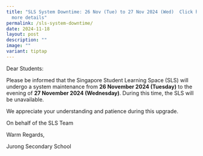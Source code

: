 ```yaml
---
title: "SLS System Downtime: 26 Nov (Tue) to 27 Nov 2024 (Wed)  Click here for
  more details"
permalink: /sls-system-downtime/
date: 2024-11-18
layout: post
description: ""
image: ""
variant: tiptap
---
```

<p>Dear Students:</p>
<p></p>
<p>Please be informed that the Singapore Student Learning Space (SLS) will
undergo a system maintenance from <strong>26 November 2024 (Tuesday)</strong> to
the evening of <strong>27 November 2024 (Wednesday)</strong>. During this
time, the SLS will be unavailable.</p>
<p></p>
<p>We appreciate your understanding and patience during this upgrade.</p>
<p>On behalf of the SLS Team</p>
<p>Warm Regards,</p>
<p>Jurong Secondary School</p>